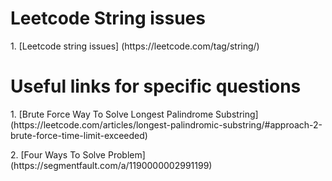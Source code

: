 # Leetcode String issues
<p>1. [Leetcode string issues] (https://leetcode.com/tag/string/)

# Useful links for specific questions
<p>1. [Brute Force Way To Solve Longest Palindrome Substring] (https://leetcode.com/articles/longest-palindromic-substring/#approach-2-brute-force-time-limit-exceeded)
<p>2. [Four Ways To Solve Problem] (https://segmentfault.com/a/1190000002991199)
